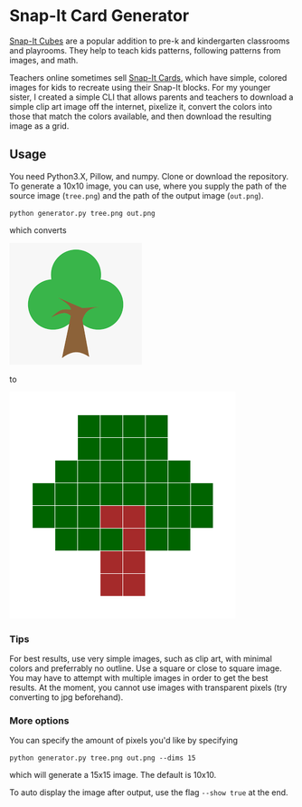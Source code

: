 # Snap-It Card Generator

[Snap-It Cubes](https://www.amazon.com/Learning-Resources-Mathlink-Educational-Counting)
are a popular addition to pre-k and kindergarten classrooms and playrooms. They help to
teach kids patterns, following patterns from images, and math.

Teachers online sometimes sell [Snap-It Cards](https://www.teacherspayteachers.com/Product/Back-To-School-Snap-Cubes-Activity-Mats-Task-Cards-4748784?st=d1761c8c35efe370bb1fd9686edfc76c),
which have simple, colored images for kids to recreate using their Snap-It blocks. For my 
younger sister, I created a simple CLI that allows parents and teachers to download a
simple clip art image off the internet, pixelize it, convert the colors into those that
match the colors available, and then download the resulting image as a grid.

## Usage

You need Python3.X, Pillow, and numpy. Clone or download the repository. To generate a 
10x10 image, you can use, where you supply the path of the source image (`tree.png`) and 
the path of the output image (`out.png`).

```
python generator.py tree.png out.png
```

which converts

![Tree Clip Art](tree.png)

to

![Tree Snap-It Card](out.png)

### Tips

For best results, use very simple images, such as clip art, with minimal colors and
preferrably no outline. Use a square or close to square image. You may have to attempt 
with multiple images in order to get the best results. At the moment, you cannot use
images with transparent pixels (try converting to jpg beforehand).

### More options

You can specify the amount of pixels you'd like by specifying

```
python generator.py tree.png out.png --dims 15
```

which will generate a 15x15 image. The default is 10x10.

To auto display the image after output, use the flag `--show true` at the end.